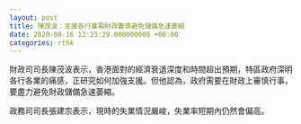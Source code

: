 ```yaml
---
layout: post
title: 陳茂波：支援各行業需財政審慎避免儲備急速萎縮
date: 2020-08-16 12:23:29.000000000 +08:00
categories: rthk
---
```


財政司司長陳茂波表示，香港面對的經濟衰退深度和時間超出預期，特區政府深明各行各業的痛感，正研究如何加強支援。但他認為，政府需要在財政上審慎行事，要盡力避免財政儲備急速萎縮。

政務司司長張建宗表示，現時的失業情況嚴峻，失業率短期內仍然會偏高。
